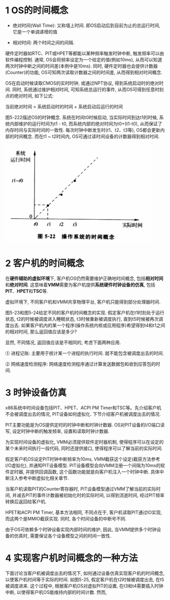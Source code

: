 
# 1 OS的时间概念

- 绝对时间(Wall Time): 又称墙上时间. 即OS启动后到目前为止的总运行时间, 它是一个单调递增的值

- 相对时间: 两个时间之间的间隔. 

硬件定时器如RTC、PIT或HPET等都能以某种频率触发时钟中断, 触发频率可以由软件编程控制. 通常, OS会将频率设定为一个给定的值(例如10ms), 从而可以知道两次时钟中断之间的时间差(本例中是10ms). 同时, 硬件定时器也会提供计数器(Counter)的功能, OS可知两次读取计数器之间的时间差, 从而得到相对时间概念.

OS在启动时候读取CMOS的实时时钟, 或通过NPT协议, 得到系统启动时的绝对时间. 同时, 系统通过维护相对时间, 可知系统总运行的事件, 从而OS可得到任意时刻点的绝对时间, 如下公式:

当前绝对时间 = 系统启动时的时间 + 系统启动后运行的时间

图5\-222描述OS的时钟概念. 系统在时间t0时候启动, 当实际时间到达t1的时候, 系统内部维护的运行时间为t1 \- t0, 而系统内部的绝对时间为t0+(t1-t0), 从而保证了内存时间与实际时间的一致性. 每次时钟中断发生时(t1、t2、t3等), OS都会更新内部的时间概念. 而在t1 \~ t2时间内, OS可通过读时间设备的计数器得到相对时间.

![config](./images/34.png)

# 2 客户机的时间概念

在**硬件辅助的虚拟环境**下, 客户机OS仍然需要维护正确地时间概念, 包括**相对时间**和**绝对时间**. 这意味着**VMM**需要为客户机提供**系统硬件时钟设备的仿真**, 包括**PIT**、**HPET**和**TSC**等. 

虚拟环境下, 不同客户机和VMM共享物理平台, 客户机只能得到部分处理器时间.

图5-23和图5\-24给定不同的客户机时间概念的实现. 假定客户机在t1时刻处于运行状态, t2的时候被调度进入睡眠状态, t3时候重新被调度执行, 直到t5时候被再次调度出去. 如果客户机内的某一个程序(操作系统内核或应用程序)希望得到t4和t1之间的相对时间, 那么返回值应该是多少?

显然, 不同情况, 返回值应该是不相同的, 考虑下面两种应用.

⓵ 进程记账: 主要用于统计某一个进程的执行时间. 就不能包含被调度出去的时间.

⓶ 网络速度检测程序: 网络速度检测程序通过计算发送数据包和收到应答包的时间. 

# 3 时钟设备仿真

x86系统中时间设备包括PIT、HPET、ACPI PM Timer和TSC等。先介绍客户机不会被调度出去的情况, PIT设备如何虚拟化. 下节介绍客户机被调度出去的情况.

PIT主要功能是为OS提供定时的时钟中断和时钟计数器. OS对PIT设备的I/O端口读写, 设定时钟中断的触发频率, 设置和读取时钟计数器.

为实现时间设备的虚拟化, VMM必须提供软件定时器机制, 使得程序可以在设定的某个未来时间执行一段代码, 同时还提供接口, 使得程序可以了解当前的实际时间.

假定客户机OS设定PIT时钟中断频率为10ms, VMM截获这个设定(截获方法参考I/O虚拟化), 并通知PIT设备模型. PIT设备模型会向VMM注册一个间隔为10ms的软件定时器, 并提供回调函数, 这个函数功能就是向客户机注入一个时钟中断. 具体中断注入参考中断虚拟化相关章节.

当客户机读取PIT的Counter寄存器时, PIT设备模型通过VMM了解当前的实际时间, 并减去PIT的事件计数器被初始化时的实际时间, 以得到流逝时间, 经过PIT频率转换后返回给客户机.

HPET和ACPI PM Timer, 基本方法相同, 不同点在于, 客户机读取PIT通过IO实现, 而这两个是MMIO截获实现. 同时, 各个时间设备的中断号不同.

由于OS可依赖多个时钟设备实现内部时间的维护, 因此, 当VMM提供多个时钟设备的仿真时, 需要保证各个设备模型之间的时间一致性.

# 4 实现客户机时间概念的一种方法

下面讨论当客户机被调度出去的情况下, 如何通过设备仿真实现客户机的时间概念, 以使客户机时间等于实际的时间. 如图5\-25, 假定客户机在t2时候被调度出去, 在t5被调度进来. 这个过程中, 根据客户机OS对虚拟PIT的设置, 在t3和t4需要插入时钟中断, 以使得客户机OS能维持内部的时间计数. 然而, 



